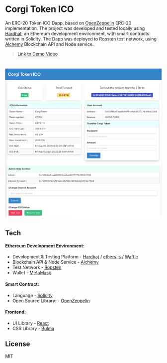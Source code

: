 # Corgi Token ICO
An ERC-20 Token ICO Dapp, based on [OpenZeppelin](https://openzeppelin.com) ERC-20 implementation. The project was developed and tested locally using [Hardhat](https://hardhat.org), an Ethereum development environment, with smart contracts written in Solidity. The Dapp was deployed to Ropsten test network, using [Alchemy](https://www.alchemy.com/) Blockchain API and Node service.

> [Link to Demo Video](https://youtu.be/UTTg1AYhQ_Q)

# ![corgi-ico-token](./documentations/screenshots/screenshot_1.png)

## Tech
#### Ethereum Development Environment:
- Development & Testing Platform - [Hardhat](https://hardhat.org) / [ethers.js](https://docs.ethers.io/v5/) / [Waffle](https://ethereum-waffle.readthedocs.io/en/latest/index.html)
- Blockchain API & Node Service - [Alchemy](https://www.alchemy.com/)
- Test Network - [Ropsten](https://ropsten.etherscan.io/)
- Wallet - [MetaMask](https://metamask.io)

#### Smart Contract:
- Language - [Solidity](https://docs.soliditylang.org/en/v0.8.6/)
- Open Source Library: - [OpenZeppelin](https://openzeppelin.com)

#### Frontend:
- UI Library - [React](https://reactjs.org)
- CSS Library - [Bulma](https://bulma.io)

## License
MIT